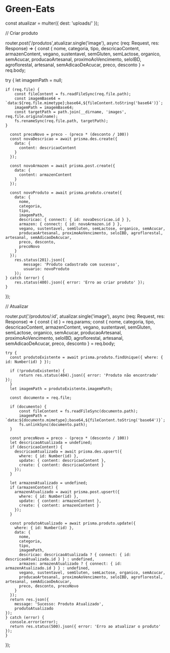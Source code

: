 # Green-Eats

const atualizar =  multer({ dest: 'uploads/' });


// Criar produto

router.post('/produtos',atualizar.single('image'),  async (req: Request, res: Response) => {
  const {
    nome, categoria, tipo, descricaoContent, armazenContent,
    vegano, sustentavel, semGluten, semLactose, organico, semAcucar,
    producaoArtesanal, proximoAoVencimento, seloIBD, agroflorestal, artesanal, semAdicaoDeAcucar,
    preco, desconto
} = req.body;

try {
    let imagemPath = null;

    if (req.file) {
        const fileContent = fs.readFileSync(req.file.path);
        const imagemBase64 = `data:${req.file.mimetype};base64,${fileContent.toString('base64')}`;
        imagemPath = imagemBase64;
        const targetPath = path.join(__dirname, 'images', req.file.originalname);
        fs.renameSync(req.file.path, targetPath);
    }

      const precoNovo = preco - (preco * (desconto / 100))
      const novaDescricao = await prisma.des.create({
        data: {
          content: descricaoContent
        }
      });
  
      const novoArmazen = await prisma.post.create({
        data: {
          content: armazenContent
        }
      });

      const novoProduto = await prisma.produto.create({
        data: {
          nome,
          categoria,
          tipo,
          imagemPath,
          descricao: { connect: { id: novaDescricao.id } },
          armazen: { connect: { id: novoArmazen.id } },
          vegano, sustentavel, semGluten, semLactose, organico, semAcucar,
          producaoArtesanal, proximoAoVencimento, seloIBD, agroflorestal, artesanal, semAdicaoDeAcucar,
          preco, desconto, 
          precoNovo
        }
      });
        res.status(201).json({
            message: 'Produto cadastrado com sucesso',
            usuario: novoProduto
        });
    } catch (error) {
        res.status(400).json({ error: 'Erro ao criar produto' });
    }
});

// Atualizar

router.put('/produtos/:id', atualizar.single('image'), async (req: Request, res: Response) => {
    const { id } = req.params; 
    const { 
      nome, categoria, tipo, descricaoContent, armazenContent,
      vegano, sustentavel, semGluten, semLactose, organico, semAcucar,
      producaoArtesanal, proximoAoVencimento, seloIBD, agroflorestal, artesanal, semAdicaoDeAcucar,
      preco, desconto
    } = req.body;
  
    try {
      const produtoExistente = await prisma.produto.findUnique({ where: { id: Number(id) } });

      if (!produtoExistente) {
          return res.status(404).json({ error: 'Produto não encontrado' });
      }
      let imagemPath = produtoExistente.imagemPath; 

      const documento = req.file;

      if (documento) {
          const fileContent = fs.readFileSync(documento.path);
          imagemPath = `data:${documento.mimetype};base64,${fileContent.toString('base64')}`;
          fs.unlinkSync(documento.path);
      }
      
      const precoNovo = preco - (preco * (desconto / 100))
      let descricaoAtualizada = undefined;
      if (descricaoContent) {
        descricaoAtualizada = await prisma.des.upsert({
          where: { id: Number(id) },
          update: { content: descricaoContent },
          create: { content: descricaoContent }
        });
      }

      let armazenAtualizado = undefined;
      if (armazenContent) {
        armazenAtualizado = await prisma.post.upsert({
          where: { id: Number(id) },
          update: { content: armazenContent },
          create: { content: armazenContent }
        });
      }

      const produtoAtualizado = await prisma.produto.update({
        where: { id: Number(id) },
        data: {
          nome,
          categoria,
          tipo,
          imagemPath,
          descricao: descricaoAtualizada ? { connect: { id: descricaoAtualizada.id } } : undefined,
          armazen: armazenAtualizado ? { connect: { id: armazenAtualizado.id } } : undefined,
          vegano, sustentavel, semGluten, semLactose, organico, semAcucar,
          producaoArtesanal, proximoAoVencimento, seloIBD, agroflorestal, artesanal, semAdicaoDeAcucar,
          preco, desconto, precoNovo
        }
      });
      return res.json({
        message: 'Sucesso: Produto Atualizado',
        produtoAtualizado
    });
    } catch (error) {
      console.error(error);
      return res.status(500).json({ error: 'Erro ao atualizar o produto' });
    }
  });